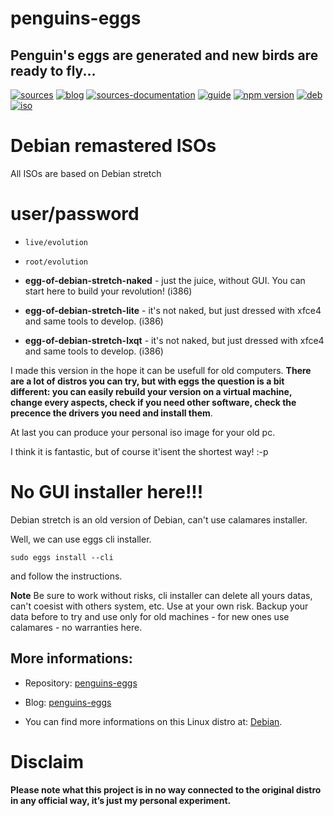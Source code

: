penguins-eggs
=============

## Penguin&#39;s eggs are generated and new birds are ready to fly...
[![sources](https://img.shields.io/badge/github-sources-cyan)](https://github.com/pieroproietti/penguins-eggs)
[![blog](https://img.shields.io/badge/blog-penguin's%20eggs-cyan)](https://penguins-eggs.net)
[![sources-documentation](https://img.shields.io/badge/sources-documentation-blue)](https://penguins-eggs.net/sources-documentation/index.html)
[![guide](https://img.shields.io/badge/guide-penguin's%20eggs-cyan)](https://penguins-eggs.net/docs/Tutorial/users-guide)
[![npm version](https://img.shields.io/npm/v/penguins-eggs.svg)](https://npmjs.org/package/penguins-eggs)
[![deb](https://img.shields.io/badge/deb-packages-orange)](https://sourceforge.net/projects/penguins-eggs/files/packages-deb)
[![iso](https://img.shields.io/badge/iso-images-orange)](https://sourceforge.net/projects/penguins-eggs/files/iso)

# Debian remastered ISOs

All ISOs are based on Debian stretch

# user/password
* ```live/evolution```
* ```root/evolution```

* **egg-of-debian-stretch-naked** - just the juice, without GUI. You can start here to build your revolution! (i386)
* **egg-of-debian-stretch-lite** - it's not naked, but just dressed with xfce4 and same tools to develop. (i386)
* **egg-of-debian-stretch-lxqt**  - it's not naked, but just dressed with xfce4 and same  tools to develop. (i386)

I made this version in the hope it can be usefull for old computers. **There are a lot of distros you can try, but with eggs the question is a bit different: you can easily rebuild your version on a virtual machine, change every aspects, check if you need other software, check the precence the drivers you need and install them**. 

At last you can produce your personal iso image for your old pc.

I think it is fantastic, but of course it'isent the shortest way! :-p

# No GUI installer here!!!

Debian stretch is an old version of Debian, can't use calamares installer. 

Well, we can use eggs cli installer.

```sudo eggs install --cli```

and follow the instructions.

__Note__ Be sure to work without risks, cli installer can delete all yours datas, can't coesist with others system, etc. Use at your own risk. Backup your data before to try and use only for old machines - for new ones use calamares - no warranties here.

## More informations:

* Repository: [penguins-eggs](https://github.com/pieroproietti/penguins-eggs)
* Blog: [penguins-eggs](https://penguins-eggs.net)

* You can find more informations on this Linux distro at: [Debian](https://debian.org/).

# Disclaim
__Please note what this project is in no way connected to the original distro in any official way, it’s just my personal experiment.__

